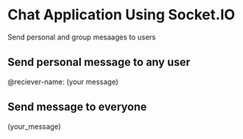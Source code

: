 # Chat Application Using Socket.IO
Send personal and group mesaages to users

## Send personal message to any user 
@reciever-name: (your message)

## Send message to everyone
(your_message)
